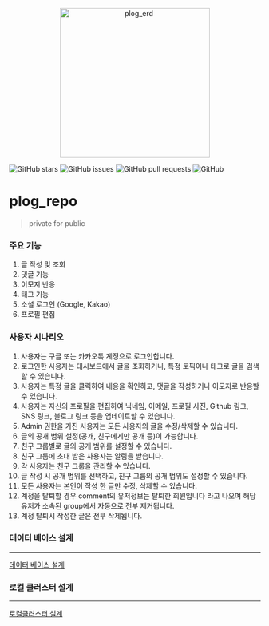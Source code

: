 <p align="center">
  <img width="300" alt="plog_erd" src="https://github.com/christopher3810/plog_repo/assets/61622657/9707f5bf-1470-4c19-a779-1d4089b1a3a1">
</p>

![GitHub stars](https://img.shields.io/github/stars/christopher3810/plog_repo?style=social) ![GitHub issues](https://img.shields.io/github/issues/christopher3810/plog_repo) ![GitHub pull requests](https://img.shields.io/github/issues-pr/christopher3810/plog_repo) ![GitHub](https://img.shields.io/github/license/christopher3810/plog_repo)


# plog_repo
>private for public 

### 주요 기능

1. 글 작성 및 조회
2. 댓글 기능
3. 이모지 반응
4. 태그 기능
5. 소셜 로그인 (Google, Kakao)
6. 프로필 편집

### 사용자 시나리오
1. 사용자는 구글 또는 카카오톡 계정으로 로그인합니다.
2. 로그인한 사용자는 대시보드에서 글을 조회하거나, 특정 토픽이나 태그로 글을 검색할 수 있습니다.
3. 사용자는 특정 글을 클릭하여 내용을 확인하고, 댓글을 작성하거나 이모지로 반응할 수 있습니다.
4. 사용자는 자신의 프로필을 편집하여 닉네임, 이메일, 프로필 사진, Github 링크, SNS 링크, 블로그 링크 등을 업데이트할 수 있습니다.
5. Admin 권한을 가진 사용자는 모든 사용자의 글을 수정/삭제할 수 있습니다.
6. 글의 공개 범위 설정(공개, 친구에게만 공개 등)이 가능합니다.
7. 친구 그룹별로 글의 공개 범위를 설정할 수 있습니다.
8. 친구 그룹에 초대 받은 사용자는 알림을 받습니다.
9. 각 사용자는 친구 그룹을 관리할 수 있습니다.
10. 글 작성 시 공개 범위를 선택하고, 친구 그룹의 공개 범위도 설정할 수 있습니다.
11. 모든 사용자는 본인이 작성 한 글만 수정, 삭제할 수 있습니다.
12. 계정을 탈퇴할 경우 comment의 유저정보는 탈퇴한 회원입니다 라고 나오며 해당 유저가 소속된 group에서 자동으로 전부 제거됩니다.
13. 계정 탈퇴시 작성한 글은 전부 삭제됩니다.

### 데이터 베이스 설계
---
[데이터 베이스 설계](https://github.com/christopher3810/plog_repo/blob/master/DATABASE_DESIGN.md)

### 로컬 클러스터 설계
---
[로컬클러스터 설계](https://github.com/christopher3810/plog_repo/blob/master/Clustering%20Arch.md)
